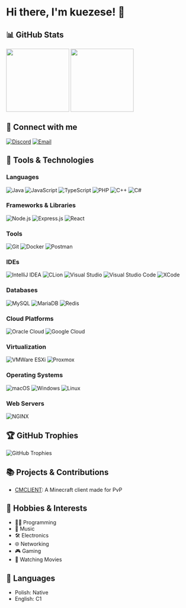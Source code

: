 # Hi there, I'm kuezese! 👋

## 📊 GitHub Stats

<div>
  <img src="https://github-readme-stats-blond-nine-67.vercel.app/api?username=cmclient&theme=chartreuse-dark&show_icons=true&hide_border=true&count_private=true" alt="" style="height: 170px;" align="center">
  <img src="https://github-readme-stats-blond-nine-67.vercel.app/api/top-langs/?username=cmclient&theme=chartreuse-dark&show_icons=true&hide_border=true&size_weight=0.5&count_weight=0.5&langs_count=8&layout=donut" alt="" style="height: 170px;" align="center">
</div>

## 🔗 Connect with me

[![Discord](https://img.shields.io/badge/Discord-7289DA?style=for-the-badge&logo=discord&logoColor=white)](https://discord.com/users/kuezese)
[![Email](https://img.shields.io/badge/Email-D14836?style=for-the-badge&logo=gmail&logoColor=white)](mailto:admin@cmclient.pl)

## 🚀 Tools & Technologies

### Languages
![Java](https://img.shields.io/badge/Java-007396?style=for-the-badge&logo=openjdk&logoColor=white)
![JavaScript](https://img.shields.io/badge/JavaScript-F7DF1E?style=for-the-badge&logo=javascript&logoColor=black)
![TypeScript](https://img.shields.io/badge/TypeScript-007ACC?style=for-the-badge&logo=typescript&logoColor=white)
![PHP](https://img.shields.io/badge/PHP-777BB4?style=for-the-badge&logo=php&logoColor=white)
![C++](https://img.shields.io/badge/C++-00599C?style=for-the-badge&logo=c%2B%2B&logoColor=white)
![C#](https://img.shields.io/badge/C%23-239120?style=for-the-badge&logo=csharp&logoColor=white)

### Frameworks & Libraries
![Node.js](https://img.shields.io/badge/Node.js-339933?style=for-the-badge&logo=nodedotjs&logoColor=white)
![Express.js](https://img.shields.io/badge/Express.js-000000?style=for-the-badge&logo=express&logoColor=white)
![React](https://img.shields.io/badge/React-20232A?style=for-the-badge&logo=react&logoColor=61DAFB)

### Tools
![Git](https://img.shields.io/badge/Git-F05032?style=for-the-badge&logo=git&logoColor=white)
![Docker](https://img.shields.io/badge/Docker-2496ED?style=for-the-badge&logo=docker&logoColor=white)
![Postman](https://img.shields.io/badge/Postman-FF6C37?style=for-the-badge&logo=postman&logoColor=white)

### IDEs
![IntelliJ IDEA](https://img.shields.io/badge/IntelliJ_IDEA-000000?style=for-the-badge&logo=intellij-idea&logoColor=white)
![CLion](https://img.shields.io/badge/CLion-000000?style=for-the-badge&logo=clion&logoColor=white)
![Visual Studio](https://img.shields.io/badge/Visual_Studio-5C2D91?style=for-the-badge&logo=visual-studio&logoColor=white)
![Visual Studio Code](https://img.shields.io/badge/Visual_Studio_Code-0078D4?style=for-the-badge&logo=visual-studio-code&logoColor=white)
![XCode](https://img.shields.io/badge/XCode-1575F9?style=for-the-badge&logo=xcode&logoColor=white)

### Databases
![MySQL](https://img.shields.io/badge/MySQL-4479A1?style=for-the-badge&logo=mysql&logoColor=white)
![MariaDB](https://img.shields.io/badge/MariaDB-003545?style=for-the-badge&logo=mariadb&logoColor=white)
![Redis](https://img.shields.io/badge/Redis-DC382D?style=for-the-badge&logo=redis&logoColor=white)

### Cloud Platforms
![Oracle Cloud](https://img.shields.io/badge/Oracle_Cloud-F80000?style=for-the-badge&logo=oracle&logoColor=white)
![Google Cloud](https://img.shields.io/badge/Google_Cloud-4285F4?style=for-the-badge&logo=google-cloud&logoColor=white)

### Virtualization
![VMWare ESXi](https://img.shields.io/badge/VMWare_ESXi-607078?style=for-the-badge&logo=vmware&logoColor=white)
![Proxmox](https://img.shields.io/badge/Proxmox-4B4B4B?style=for-the-badge&logo=proxmox&logoColor=white)

### Operating Systems
![macOS](https://img.shields.io/badge/macOS-000000?style=for-the-badge&logo=apple&logoColor=white)
![Windows](https://img.shields.io/badge/Windows-0078D6?style=for-the-badge&logo=windows&logoColor=white)
![Linux](https://img.shields.io/badge/Linux-FCC624?style=for-the-badge&logo=linux&logoColor=black)

### Web Servers
![NGINX](https://img.shields.io/badge/NGINX-009639?style=for-the-badge&logo=nginx&logoColor=white)

## 🏆 GitHub Trophies

![GitHub Trophies](https://github-profile-trophy.vercel.app/?username=cmclient&theme=discord&no-bg=true&no-frame=true&column=7&row=1)

## 📚 Projects & Contributions

- [CMCLIENT](https://cmclient.pl): A Minecraft client made for PvP

## 🌱 Hobbies & Interests

- 👨‍💻 Programming
- 🎵 Music
- 🛠️ Electronics
- 🌐 Networking
- 🎮 Gaming
- 🎥 Watching Movies

## 💬 Languages

- Polish: Native
- English: C1
